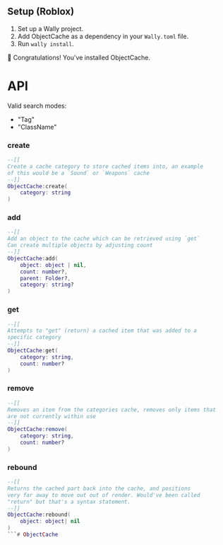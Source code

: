 
## Setup (Roblox)
1. Set up a Wally project.
2. Add ObjectCache as a dependency in your `Wally.toml` file.
3. Run `wally install`.

🎉 Congratulations! You've installed ObjectCache.

# API
Valid search modes:
- "Tag"
- "ClassName"

### create

```lua
--[[
Create a cache category to store cached items into, an example
of this would be a `Sound` or `Weapons` cache
--]]
ObjectCache:create(
    category: string
)
```

### add

```lua
--[[
Add an object to the cache which can be retrieved using `get`
Can create multiple objects by adjusting count
--]]
ObjectCache:add(
    object: object | nil,
    count: number?,
    parent: Folder?,
    category: string?
)
```

### get

```lua
--[[
Attempts to "get" (return) a cached item that was added to a
specific category
--]]
ObjectCache:get(
    category: string,
    count: number?
)
```

### remove

```lua
--[[
Removes an item from the categories cache, removes only items that
are not currently within use
--]]
ObjectCache:remove(
    category: string,
    count: number?
)
```

### rebound

```lua
--[[
Returns the cached part back into the cache, and positions
very far away to move out out of render. Would've been called
"return" but that's a syntax statement.
--]]
ObjectCache:rebound(
    object: object| nil
)
```#   O b j e c t C a c h e  
 